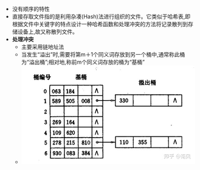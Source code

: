 - 没有顺序的特性
- 直接存取文件指的是利用杂凑(Hash)法进行组织的文件。它类似于哈希表,即根据文件中关键字的特点设计一种哈希函数和处理冲突的方法将记录散列到存储设备上,故又称散列文件。
- **处理冲突**
	- 主要采用链地址法
	- 当发生“溢出”时,需要将第m＋1个同义词存放到另一个桶中,通常称此桶为“溢出桶”;相对地,称前m个同义词存放的桶为“基桶”
	- ![](attachments/Pasted%20image%2020221120235556.png)